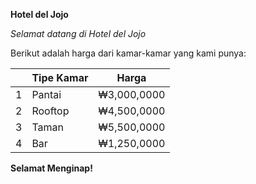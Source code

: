 **Hotel del Jojo**

_Selamat datang di Hotel del Jojo_

Berikut adalah harga dari kamar-kamar yang kami punya:

|   | Tipe Kamar | Harga |
|---|--|----|
| 1 | Pantai | ₩3,000,0000 |
| 2 | Rooftop | ₩4,500,0000 |
| 3 | Taman | ₩5,500,0000 |
| 4 | Bar | ₩1,250,0000 |


**Selamat Menginap!**
